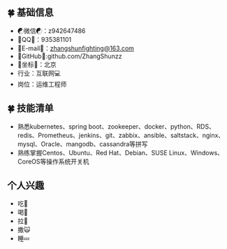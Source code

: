 🍀 基础信息
---
- ☯微信☯：z942647486
- 🐧QQ🐧：935381101
- 📧E-mail📧：zhangshunfighting@163.com
- 😤GitHub😤:github.com/ZhangShunzz
- 🚀坐标🚀：北京
- 行业：互联网💻
- 岗位：运维工程师

🍀 技能清单
---
- 熟悉kubernetes、spring boot、zookeeper、docker、python、RDS、redis、Prometheus、jenkins、git、zabbix、ansible、saltstack、nginx、mysql、Oracle、mangodb、cassandra等拼写
- 熟练掌握Centos、Ubuntu、Red Hat、Debian、SUSE Linux、Windows、CoreOS等操作系统开关机

个人兴趣
---
- 吃🍗
- 喝🍹
- 拉💩
- 撒🙀
- 睡💤